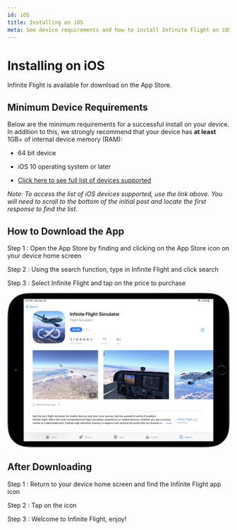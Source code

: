```yaml
---
id: iOS
title: Installing on iOS
meta: See device requirements and how to install Infinite Flight on iOS.
---
```


# Installing on iOS

Infinite Flight is available for download on the App Store.



## Minimum Device Requirements

Below are the minimum requirements for a successful install on your device. In addition to this, we strongly recommend that your device has **at least** 1GB+ of internal device memory (RAM):

 -    64 bit device

 -    iOS 10 operating system or later

 - [Click here to see full list of devices supported](https://community.infiniteflight.com/t/device-compatibility-thread-19-4-built-by-us-for-you/323610)

   

*Note: To access the list of iOS devices supported, use the link above. You will need to scroll to the bottom of the initial post and locate the first response to find the list.*



## How to Download the App

Step 1
:  Open the App Store by finding and clicking on the App Store icon on your device home screen

Step 2
: Using the search function, type in Infinite Flight and click search

Step 3
: Select Infinite Flight and tap on the price to purchase



![Infinite Flight on the App Store](_images/manual/frames/app-store.png)



## After Downloading

Step 1
: Return to your device home screen and find the Infinite Flight app icon

Step 2
: Tap on the icon

Step 3
: Welcome to Infinite Flight, enjoy!